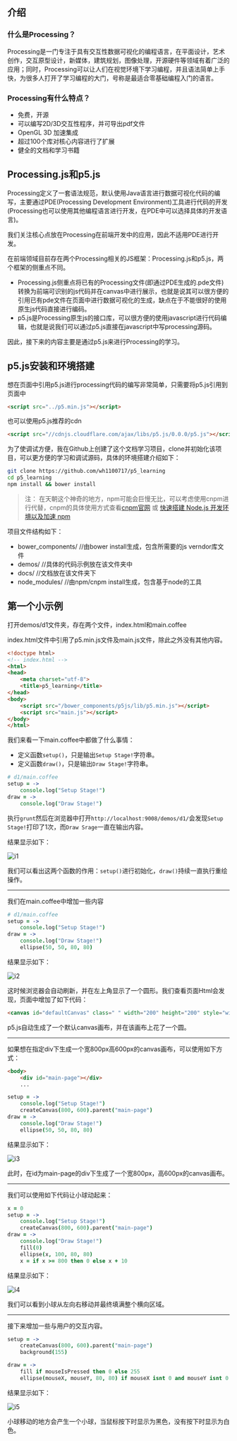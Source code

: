 ## 介绍

### 什么是Processing？

Processing是一门专注于具有交互性数据可视化的编程语言，在平面设计，艺术创作，交互原型设计，新媒体，建筑规划，图像处理，开源硬件等领域有着广泛的应用；同时，Processing可以让人们在视觉环境下学习编程，并且语法简单上手快，为很多人打开了学习编程的大门，号称是最适合零基础编程入门的语言。

### Processing有什么特点？

*   免费，开源
*   可以编写2D/3D交互性程序，并可导出pdf文件
*   OpenGL 3D 加速集成
*   超过100个库对核心内容进行了扩展
*   健全的文档和学习书籍

## Processing.js和p5.js

Processing定义了一套语法规范，默认使用Java语言进行数据可视化代码的编写，主要通过PDE(Processing Development Environment)工具进行代码的开发(Processing也可以使用其他编程语言进行开发，在PDE中可以选择具体的开发语言)。

我们关注核心点放在Processing在前端开发中的应用，因此不适用PDE进行开发。

在前端领域目前存在两个Processing相关的JS框架：Processing.js和p5.js，两个框架的侧重点不同。

*   Processing.js侧重点将已有的Processing文件(即通过PDE生成的.pde文件)转换为前端可识别的js代码并在canvas中进行展示，也就是说其可以很方便的引用已有pde文件在页面中进行数据可视化的生成，缺点在于不能很好的使用原生js代码直接进行编码。
*   p5.js是Processing原生js的接口库，可以很方便的使用javascript进行代码编辑，也就是说我们可以通过p5.js直接在javascript中写processing源码。

因此，接下来的内容主要是通过p5.js来进行Processing的学习。


## p5.js安装和环境搭建


想在页面中引用p5.js进行processing代码的编写非常简单，只需要将p5.js引用到页面中

```html
<script src="../p5.min.js"></script>
```

也可以使用p5.js推荐的cdn

```html
<script src="//cdnjs.cloudflare.com/ajax/libs/p5.js/0.0.0/p5.js"></script>
```

为了使调试方便，我在Github上创建了这个文档学习项目，clone并初始化该项目，可以更方便的学习和调试源码，具体的环境搭建介绍如下：

```bash
git clone https://github.com/wh1100717/p5_learning
cd p5_learning
npm install && bower install
```

> 注： 在天朝这个神奇的地方，npm可能会巨慢无比，可以考虑使用cnpm进行代替，cnpm的具体使用方式查看[cnpm官网](http://www.cnpmjs.org/) 或 [快速搭建 Node.js 开发环境以及加速 npm](https://cnodejs.org/topic/5338c5db7cbade005b023c98)

项目文件结构如下：

*   bower_components/   //由bower install生成，包含所需要的js verndor库文件
*   demos/              //具体的代码示例放在该文件夹中
*   docs/               //文档放在该文件夹下
*   node_modules/       //由npm/cnpm install生成，包含基于node的工具

## 第一个小示例

打开demos/d1文件夹，存在两个文件，index.html和main.coffee

index.html文件中引用了p5.min.js文件及main.js文件，除此之外没有其他内容。

```html
<!doctype html>
<!-- index.html -->
<html>
<head>
    <meta charset="utf-8">
    <title>p5_learning</title>
</head>
<body>
    <script src="/bower_components/p5js/lib/p5.min.js"></script>
    <script src="main.js"></script>
</body>
</html>
```

我们来看一下main.coffee中都做了什么事情：

*   定义函数`setup()`，只是输出`Setup Stage!`字符串。
*   定义函数`draw()`，只是输出`Draw Stage!`字符串。

```coffee
# d1/main.coffee
setup = ->
    console.log("Setup Stage!")
draw = ->
    console.log("Draw Stage!")
```

执行`grunt`然后在浏览器中打开`http://localhost:9008/demos/d1/`会发现`Setup Stage!`打印了1次，而`Draw Srage`一直在输出内容。

结果显示如下：

![i1](i1.png)

我们可以看出这两个函数的作用：`setup()`进行初始化，`draw()`持续一直执行重绘操作。

---

我们在main.coffee中增加一些内容

```coffee
# d1/main.coffee
setup = ->
    console.log("Setup Stage!")
draw = ->
    console.log("Draw Stage!")
    ellipse(50, 50, 80, 80)
```

结果显示如下：

![i2](i2.png)

这时候浏览器会自动刷新，并在左上角显示了一个圆形。我们查看页面Html会发现，页面中增加了如下代码：

```html
<canvas id="defaultCanvas" class=" " width="200" height="200" style="width: 100px; height: 100px;"></canvas>
```

p5.js自动生成了一个默认canvas画布，并在该画布上花了一个圆。

---

如果想在指定div下生成一个宽800px高600px的canvas画布，可以使用如下方式：

```html
<body>
    <div id="main-page"></div>
    ...
```

```coffee
setup = ->
    console.log("Setup Stage!")
    createCanvas(800, 600).parent("main-page")
draw = ->
    console.log("Draw Stage!")
    ellipse(50, 50, 80, 80)
```

结果显示如下：

![i3](i3.png)

此时，在id为main-page的div下生成了一个宽800px，高600px的canvas画布。

---

我们可以使用如下代码让小球动起来：

```coffee
x = 0
setup = ->
    console.log("Setup Stage!")
    createCanvas(800, 600).parent("main-page")
draw = ->
    console.log("Draw Stage!")
    fill(0)
    ellipse(x, 100, 80, 80)
    x = if x >= 800 then 0 else x + 10
```

结果显示如下：

![i4](i4.png)

我们可以看到小球从左向右移动并最终填满整个横向区域。

---

接下来增加一些与用户的交互内容。

```coffee
setup = ->
    createCanvas(800, 600).parent("main-page")
    background(155)

draw = ->
    fill if mouseIsPressed then 0 else 255
    ellipse(mouseX, mouseY, 80, 80) if mouseX isnt 0 and mouseY isnt 0
```

结果显示如下：

![i5](i5.png)

小球移动的地方会产生一个小球，当鼠标按下时显示为黑色，没有按下时显示为白色。
